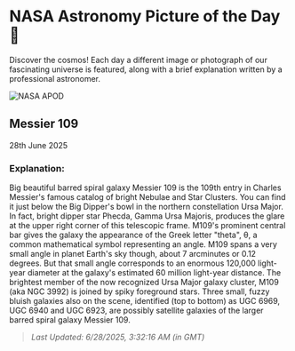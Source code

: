 
  # NASA Astronomy Picture of the Day 🌌

  Discover the cosmos! Each day a different image or photograph of our fascinating universe is featured, along with a brief explanation written by a professional astronomer.

![NASA APOD](https://apod.nasa.gov/apod/image/2506/M109_Robert_Eder.jpg)

## Messier 109

28th June 2025

### Explanation: 

Big beautiful barred spiral galaxy Messier 109 is the 109th entry in Charles Messier's famous catalog of bright Nebulae and Star Clusters. You can find it just below the Big Dipper's bowl in the northern constellation Ursa Major. In fact, bright dipper star Phecda, Gamma Ursa Majoris, produces the glare at the upper right corner of this telescopic frame. M109's prominent central bar gives the galaxy the appearance of the Greek letter "theta", θ, a common mathematical symbol representing an angle. M109 spans a very small angle in planet Earth's sky though, about 7 arcminutes or 0.12 degrees. But that small angle corresponds to an enormous 120,000 light-year diameter at the galaxy's estimated 60 million light-year distance. The brightest member of the now recognized Ursa Major galaxy cluster, M109 (aka NGC 3992) is joined by spiky foreground stars. Three small, fuzzy bluish galaxies also on the scene, identified (top to bottom) as UGC 6969, UGC 6940 and UGC 6923, are possibly satellite galaxies of the larger barred spiral galaxy Messier 109.

> _Last Updated: 6/28/2025, 3:32:16 AM (in GMT)_
